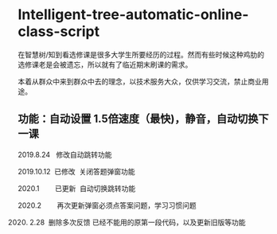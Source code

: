 ﻿# Intelligent-tree-automatic-online-class-script

在智慧树/知到看选修课是很多大学生所要经历的过程。然而有些时候这种鸡肋的选修课老是会被遗忘，所以就有了临近期末刷课的需求。

本着从群众中来到群众中去的理念，以技术服务大众，仅供学习交流，禁止商业用途。

## 功能：自动设置 1.5倍速度（最快)，静音，自动切换下一课

2019.8.24   修改自动跳转功能

2019.10.12  已修改  关闭答题弹窗功能

2020.1        已更新  自动切换跳转功能

2020.2        再次更新弹窗必须点答案问题，学习习惯问题

2020. 2.28  删除多次反馈 已经不能用的原第一段代码，以及更新旧版等功能
